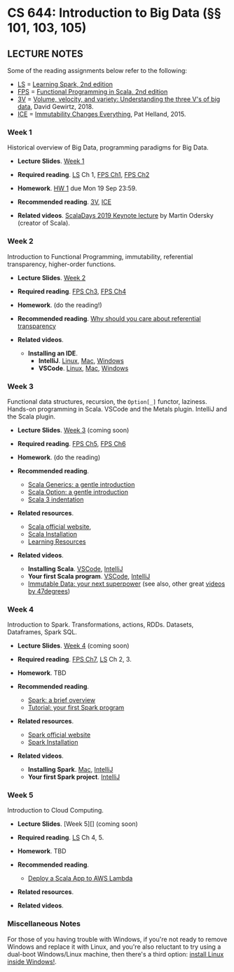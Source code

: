 # CS 644: Introduction to Big Data (§§ 101, 103, 105)

## LECTURE NOTES

Some of the reading assignments below refer to the following:

+  [LS][] = [Learning Spark, 2nd edition](https://pages.databricks.com/rs/094-YMS-629/images/LearningSpark2.0.pdf)
+  [FPS][] = [Functional Programming in Scala, 2nd edition](https://livebook.manning.com/book/functional-programming-in-scala-second-edition)
+  [3V][] = [Volume, velocity, and variety: Understanding the three V's of big data][], David Gewirtz, 2018.
+  [ICE][] = [Immutability Changes Everything][], Pat Helland, 2015.



### Week 1

Historical overview of Big Data, programming paradigms for Big Data.

+  **Lecture Slides**. [Week 1][]
+  **Required reading**. [LS][] Ch 1, [FPS Ch1][], [FPS Ch2][]
+  **Homework**. [HW 1][] due Mon 19 Sep 23:59.

+  **Recommended reading**. [3V][], [ICE][] 
+  **Related videos**. [ScalaDays 2019 Keynote lecture](https://youtu.be/_Rnrx2lo9cw) by Martin Odersky (creator of Scala).

### Week 2

Introduction to Functional Programming, immutability, referential transparency, higher-order functions.

+  **Lecture Slides**. [Week 2][]
+  **Required reading**. [FPS Ch3][], [FPS Ch4][]
+  **Homework**. (do the reading!)

+  **Recommended reading**. [Why should you care about referential transparency](https://blog.rockthejvm.com/referential-transparency/)
+  **Related videos**.
   +  **Installing an IDE**.
      +  **IntelliJ**. [Linux](https://youtu.be/cE4ZvjFkaHM), [Mac](https://youtu.be/5UDILzNBsRE), [Windows](https://youtu.be/AjpONViwMFU)
      +  **VSCode**. [Linux](https://youtu.be/Ayods37tM1s), [Mac](https://youtu.be/5UDILzNBsRE), [Windows](https://youtu.be/V3o57MU5eoE)


### Week 3

Functional data structures, recursion, the `Option[_]` functor, laziness. Hands-on programming in Scala. VSCode and the Metals plugin. IntelliJ and the Scala plugin.

+  **Lecture Slides**. [Week 3][] (coming soon)
+  **Required reading**. [FPS Ch5][], [FPS Ch6][]
+  **Homework**. (do the reading)

+  **Recommended reading**.
   +  [Scala Generics: a gentle introduction](https://blog.rockthejvm.com/scala-generics/)
   +  [Scala Option: a gentle introduction](https://blog.rockthejvm.com/scala-option/)
   +  [Scala 3 indentation](https://blog.rockthejvm.com/scala-3-indentation/)
+  **Related resources**.
   +  [Scala official website](https://www.scala-lang.org/), 
   +  [Scala Installation](https://docs.scala-lang.org/getting-started/index.html)
   +  [Learning Resources](https://docs.scala-lang.org/)
+  **Related videos**.
   +  **Installing Scala**. [VSCode](https://youtu.be/iATmBDxlYAA), [IntelliJ](https://youtu.be/LWojiAi8PKQ)
   +  **Your first Scala program**. [VSCode](https://youtu.be/uVMGPrH5_Uc), [IntelliJ](https://youtu.be/7kfX1mg079g)
   +  [Immutable Data: your next superpower](https://youtu.be/0cjpBVNNSf0) (see also, other great [videos by 47degrees](https://www.youtube.com/c/47deg/videos))


### Week 4

Introduction to Spark. Transformations, actions, RDDs.  Datasets, Dataframes, Spark SQL.

+  **Lecture Slides**. [Week 4][] (coming soon)
+  **Required reading**. [FPS Ch7][], [LS][] Ch 2, 3.
+  **Homework**. TBD

+  **Recommended reading**.
   +  [Spark: a brief overview](../handouts/Slides_8-Steps-V2.pdf)
   +  [Tutorial: your first Spark program](https://www.47deg.com/blog/using-scala-3-with-spark/https://www.47deg.com/blog/using-scala-3-with-spark/)
+  **Related resources**.
   +  [Spark official website](https://spark.apache.org/)
   +  [Spark Installation](https://spark.apache.org/downloads.html)
+  **Related videos**.
   +  **Installing Spark**. [Mac](https://youtu.be/6c1uP_UbuBg), [IntelliJ](https://youtu.be/UxeRRAsvDH4)
   +  **Your first Spark project**. [IntelliJ](https://youtu.be/faCaudZNb9w)


### Week 5

Introduction to Cloud Computing.

+  **Lecture Slides**. [Week 5][] (coming soon)
+  **Required reading**.  [LS][] Ch 4, 5.
+  **Homework**. TBD

+  **Recommended reading**.
   +  [Deploy a Scala App to AWS Lambda](https://blog.rockthejvm.com/lambda/)
+  **Related resources**.
+  **Related videos**.
   

### Miscellaneous Notes

For those of you having trouble with Windows, if you're not ready to remove Windows and replace it with Linux, and you're also reluctant to try using a dual-boot Windows/Linux machine, then there's a third option: [install Linux inside Windows!](https://youtu.be/v1JVqd8M3Yc).



[3V]: https://www.zdnet.com/article/volume-velocity-and-variety-understanding-the-three-vs-of-big-data/
[final exams]: https://www5.njit.edu/registrar/exams/finalexams.php

[FPS]: https://livebook.manning.com/book/functional-programming-in-scala-second-edition/
[FPS Ch1]: https://livebook.manning.com/book/functional-programming-in-scala-second-edition/chapter-1/v-6/
[FPS Ch2]: https://livebook.manning.com/book/functional-programming-in-scala-second-edition/chapter-2/v-6/
[FPS Ch3]: https://livebook.manning.com/book/functional-programming-in-scala-second-edition/chapter-3/v-6/
[FPS Ch4]: https://livebook.manning.com/book/functional-programming-in-scala-second-edition/chapter-4/v-6/
[FPS Ch5]: https://livebook.manning.com/book/functional-programming-in-scala-second-edition/chapter-5/v-6/

[FPS Ch6]: https://livebook.manning.com/book/functional-programming-in-scala-second-edition/chapter-6/v-6/
[FPS Ch7]: https://livebook.manning.com/book/functional-programming-in-scala-second-edition/chapter-7/v-6/
[FPS Ch8]: https://livebook.manning.com/book/functional-programming-in-scala-second-edition/chapter-8/v-6/


<!-- HW LINKS -->
[Gradescope]: https://www.gradescope.com/courses/441050

[HW 1]: https://www.gradescope.com/
[ICE]: https://www.cidrdb.org/cidr2015/Papers/CIDR15_Paper16.pdf
[Immutability Changes Everything]: https://www.cidrdb.org/cidr2015/Papers/CIDR15_Paper16.pdf

[KUPF]: https://goo.gl/maps/GjhP3cjrMAJSzVFt5
[KUPF 202]: https://goo.gl/maps/GjhP3cjrMAJSzVFt5

[LS]: https://pages.databricks.com/rs/094-YMS-629/images/LearningSpark2.0.pdf


<!-- Project LINKS -->
[Project 0]: https://github.com/williamdemeo/cs644-fall2022/tree/master/projects/Project0
[Project 1]: https://github.com/williamdemeo/cs644-fall2022/tree/master/projects/Project1
[Project 2]: https://github.com/williamdemeo/cs644-fall2022/tree/master/projects/Project2
[Project 3]: https://github.com/williamdemeo/cs644-fall2022/tree/master/projects/Project3
[Project 4]: https://github.com/williamdemeo/cs644-fall2022/tree/master/projects/Project4

[Volume, velocity, and variety: Understanding the three V's of big data]: https://www.zdnet.com/article/volume-velocity-and-variety-understanding-the-three-vs-of-big-data/

[Getting Started with Apache Spark]: https://docs.databricks.com/getting-started/spark/quick-start.html
[Getting Started with Azure (with Databricks)]: https://docs.microsoft.com/en-us/training/modules/get-started-azure-databricks/5-exercise
[Azure ML exercises]: https://microsoftlearning.github.io/dp-090-databricks-ml/


[Week 1]: https://github.com/williamdemeo/cs644-fall2022/blob/main/lecture/Lecture_Week01.pdf
[Week 2]: https://github.com/williamdemeo/cs644-fall2022/blob/main/lecture/Lecture_Week02.pdf
[Week 3]: https://github.com/williamdemeo/cs644-fall2022/blob/main/lecture/Lecture_Week03.pdf
[Week 4]: https://github.com/williamdemeo/cs644-fall2022/blob/main/lecture/Lecture_Week04.pdf
